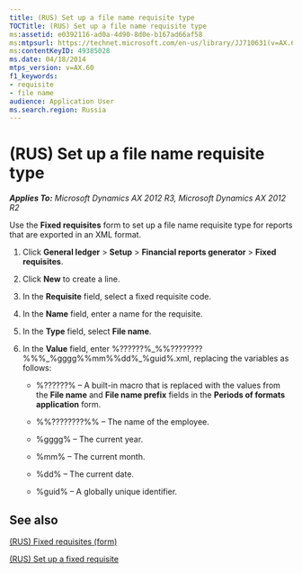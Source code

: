 ```yaml
---
title: (RUS) Set up a file name requisite type
TOCTitle: (RUS) Set up a file name requisite type
ms:assetid: e0392116-ad0a-4d90-8d0e-b167ad66af58
ms:mtpsurl: https://technet.microsoft.com/en-us/library/JJ710631(v=AX.60)
ms:contentKeyID: 49385028
ms.date: 04/18/2014
mtps_version: v=AX.60
f1_keywords:
- requisite
- file name
audience: Application User
ms.search.region: Russia
---
```


# (RUS) Set up a file name requisite type 


_**Applies To:** Microsoft Dynamics AX 2012 R3, Microsoft Dynamics AX 2012 R2_

Use the **Fixed requisites** form to set up a file name requisite type for reports that are exported in an XML format.

1.  Click **General ledger** \> **Setup** \> **Financial reports generator** \> **Fixed requisites**.

2.  Click **New** to create a line.

3.  In the **Requisite** field, select a fixed requisite code.

4.  In the **Name** field, enter a name for the requisite.

5.  In the **Type** field, select **File name**.

6.  In the **Value** field, enter %??????%\_%%????????%%%\_%gggg%%mm%%dd%\_%guid%.xml, replacing the variables as follows:
    
      - %??????% – A built-in macro that is replaced with the values from the **File name** and **File name prefix** fields in the **Periods of formats application** form.
    
      - %%????????%% – The name of the employee.
    
      - %gggg% – The current year.
    
      - %mm% – The current month.
    
      - %dd% – The current date.
    
      - %guid% – A globally unique identifier.

## See also

[(RUS) Fixed requisites (form)](https://technet.microsoft.com/en-us/library/jj710680\(v=ax.60\))

[(RUS) Set up a fixed requisite](rus-set-up-a-fixed-requisite.md)

  


